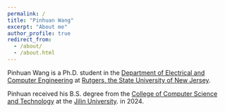 ```yaml
---
permalink: /
title: "Pinhuan Wang"
excerpt: "About me"
author_profile: true
redirect_from: 
  - /about/
  - /about.html
---
```


Pinhuan Wang is a Ph.D. student in the [Department of Electrical and Computer Engineering](https://www.ece.rutgers.edu/) at [Rutgers, the State University of New Jersey](https://www.rutgers.edu/).



Pinhuan received his B.S. degree from the [College of Computer Science and Technology](https://ccst.jlu.edu.cn/index.htm) at the [Jilin University](https://www.jlu.edu.cn/). in 2024.
